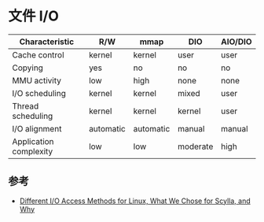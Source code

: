 # 文件 I/O

| Characteristic         | R/W       | mmap      | DIO      | AIO/DIO |
| ---------------------- | --------- | --------- | -------- | ------- |
| Cache control          | kernel    | kernel    | user     | user    |
| Copying                | yes       | no        | no       | no      |
| MMU activity           | low       | high      | none     | none    |
| I/O scheduling         | kernel    | kernel    | mixed    | user    |
| Thread scheduling      | kernel    | kernel    | kernel   | user    |
| I/O alignment          | automatic | automatic | manual   | manual  |
| Application complexity | low       | low       | moderate | high    |

## 参考

* [Different I/O Access Methods for Linux, What We Chose for Scylla, and Why](https://www.scylladb.com/2017/10/05/io-access-methods-scylla/)